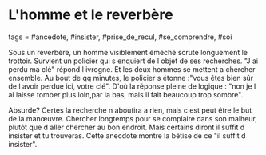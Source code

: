 # L'homme et le reverbère
tags = #ancedote, #insister, #prise_de_recul, #se_comprendre, #soi

Sous un réverbère, un homme visiblement éméché scrute longuement le trottoir. Survient un policier qui s enquiert de l objet de ses recherches. "J ai perdu ma clé" répond l ivrogne. Et les deux hommes se mettent a chercher ensemble. Au bout de qq minutes, le policier s étonne :"vous êtes bien sûr de l avoir perdue ici, votre clé". D'où la réponse pleine de logique : "non je l ai laisse tomber plus loin,par la bas, mais il fait beaucoup trop sombre".

Absurde? Certes la recherche n aboutira a rien, mais c est peut être le but de la manœuvre. Chercher longtemps pour se complaire dans son malheur, plutôt que d aller chercher au bon endroit. Mais certains diront il suffit d insister et tu trouveras. Cette anecdote montre la bêtise de ce "il suffit d insister".

